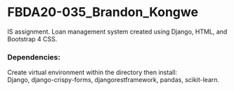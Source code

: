 # FBDA20-035_Brandon_Kongwe 

IS assignment. Loan management system created using Django, HTML, and Bootstrap 4 CSS.

### Dependencies: 
Create virtual environment within the directory then install: <br>
Django, django-crispy-forms, djangorestframework, pandas, scikit-learn.
